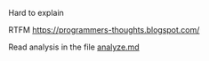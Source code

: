 Hard to explain

RTFM https://programmers-thoughts.blogspot.com/

Read analysis in the file [analyze.md](analyze.md) 
